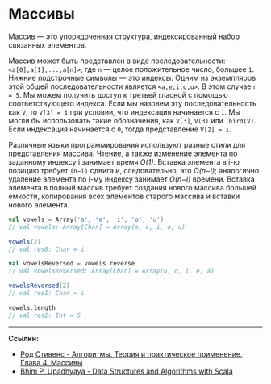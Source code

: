 # Массивы

Массив — это упорядоченная структура, индексированный набор связанных элементов.

Массив может быть представлен в виде последовательности: `<a[0],a[1],...,a[n]>`, 
где `n` — целое положительное число, большее `1`. Нижние подстрочные символы — это индексы. 
Одним из экземпляров этой общей последовательности является `<a,e,i,o,u>`. В этом случае `n = 5`. 
Мы можем получить доступ к третьей гласной с помощью соответствующего индекса. 
Если мы назовем эту последовательность как `V`, то `V[3] = i` при условии, что индексация начинается с `1`. 
Мы могли бы использовать такие обозначения, как `V[3]`, `V(3)` или `Third(V)`. 
Если индексация начинается с `0`, тогда представление `V[2] = i`. 

Различные языки программирования используют разные стили для представления массива. 
Чтение, а также изменение элемента по заданному индексу i занимает время _O(1)_. 
Вставка элемента в i-ю позицию требует `(n−i)` сдвига и, следовательно, это _O(n−i)_; 
аналогично удаление элемента по i-му индексу занимает _O(n−i)_ времени. 
Вставка элемента в полный массив требует создания нового массива большей емкости, 
копирования всех элементов старого массива и вставки нового элемента.

```scala
val vowels = Array('a', 'e', 'i', 'o', 'u')
// val vowels: Array[Char] = Array(a, e, i, o, u)

vowels(2)
// val res0: Char = i

val vowelsReversed = vowels.reverse
// val vowelsReversed: Array[Char] = Array(u, o, i, e, a)

vowelsReversed(2)
// val res1: Char = i

vowels.length
// val res2: Int = 5
```


---

**Ссылки:**

- [Род Стивенс - Алгоритмы. Теория и практическое применение. Глава 4. Массивы](https://eksmo.ru/book/algoritmy-teoriya-i-prakticheskoe-primenenie-2-e-izdanie-ITD1210854)
- [Bhim P. Upadhyaya - Data Structures and Algorithms with Scala](https://link.springer.com/book/10.1007/978-3-030-12561-5)

